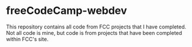 # freeCodeCamp-webdev

This repository contains all code from FCC projects that I have completed. Not all code is mine, but code is from projects that have been completed within FCC's site.
